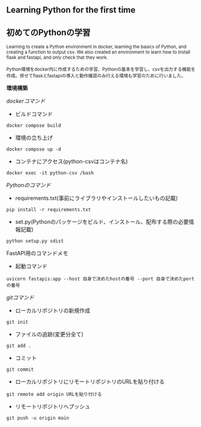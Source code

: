 ## Learning Python for the first time
## 初めてのPythonの学習

<sub> Learning to create a Python environment in docker, learning the basics of Python, and creating a function to output csv. We also created an environment to learn how to install flask and fastapi, and only check that they work. </sub>

<sub> Python環境をdocker内に作成するための学習、Pythonの基本を学習し、csvを出力する機能を作成。併せてflaskとfastapiの導入と動作確認のみ行える環境も学習のために行いました。</sub>

**環境構築**

*dockerコマンド*

* ビルドコマンド
```
docker compose build
```
* 環境の立ち上げ
```
docker compose up -d
```
* コンテナにアクセス(python-csvはコンテナ名)
```
docker exec -it python-csv /bash
```

*Pythonのコマンド*

* requirements.txt(事前にライブラリやインストールしたいもの記載)
```
pip install -r requirements.txt
```

* set.py(Pythonのパッケージをビルド、インストール、配布する際の必要情報記載)
```
python setup.py sdist
```

FastAPI用のコマンドメモ
* 起動コマンド
```
uvicorn fastapis:app --host 自身で決めたhostの番号 --port 自身で決めたportの番号 
```

*gitコマンド*

* ローカルリポジトリの新規作成
```
git init
```

* ファイルの追跡(変更分全て)
```
git add .
```

* コミット
```
git commit
```

* ローカルリポジトリにリモートリポジトリのURLを貼り付ける
```
git remote add origin URLを貼り付ける
```

* リモートリポジトリへプッシュ
```
git push -u origin main
```